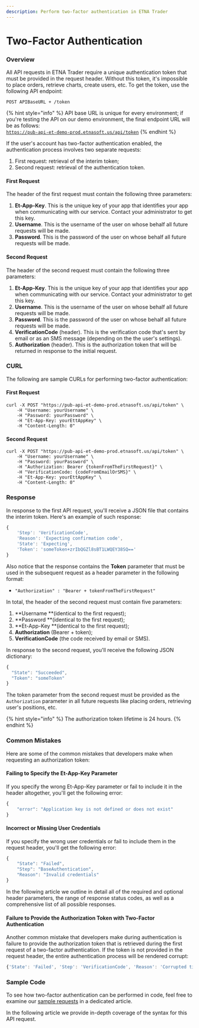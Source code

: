 ```yaml
---
description: Perform two-factor authentication in ETNA Trader
---
```


# Two-Factor Authentication

### Overview

All API requests in ETNA Trader require a unique authentication token that must be provided in the request header. Without this token, it's impossible to place orders, retrieve charts, create users, etc. To get the token, use the following API endpoint:

```
POST APIBaseURL + /token
```

{% hint style="info" %}
API base URL is unique for every environment; if you're testing the API on our demo environment, the final endpoint URL will be as follows:\
[`https://pub-api-et-demo-prod.etnasoft.us/api/token`](https://pub-api-et-demo-prod.etnasoft.us/api/token)&#x20;
{% endhint %}

If the user's account has two-factor authentication enabled, the authentication process involves two separate requests:

1. First request: retrieval of the interim token;
2. Second request: retrieval of the authentication token.

#### First Request

The header of the first request must contain the following three parameters:

1. **Et-App-Key**. This is the unique key of your app that identifies your app when communicating with our service. Contact your administrator to get this key.
2. **Username**. This is the username of the user on whose behalf all future requests will be made.
3. **Password**. This is the password of the user on whose behalf all future requests will be made.

#### Second Request

The header of the second request must contain the following three parameters:

1. **Et-App-Key**. This is the unique key of your app that identifies your app when communicating with our service. Contact your administrator to get this key.
2. **Username**. This is the username of the user on whose behalf all future requests will be made.
3. **Password**. This is the password of the user on whose behalf all future requests will be made.
4. **VerificationCode** (header). This is the verification code that's sent by email or as an SMS message (depending on the the user's settings).
5. **Authorization** (header). This is the authorization token that will be returned in response to the initial request.

### CURL

The following are sample CURLs for performing two-factor authentication:

#### First Request

```
curl -X POST "https://pub-api-et-demo-prod.etnasoft.us/api/token" \
	-H "Username: yourUsername" \
	-H "Password: yourPassword" \
	-H "Et-App-Key: yourEttAppKey" \
	-H "Content-Length: 0" 
```

#### Second Request

```
curl -X POST "https://pub-api-et-demo-prod.etnasoft.us/api/token" \
	-H "Username: yourUsername" \
	-H "Password: yourPassword" \
	-H "Authorization: Bearer {tokenFromTheFirstRequest}" \
	-H "VerificationCode: {codeFromEmailOrSMS}" \
	-H "Et-App-Key: yourEttAppKey" \
	-H "Content-Length: 0"
```

### Response

In response to the first API request, you'll receive a JSON file that contains the interim token. Here's an example of such response:

```javascript
{
    'Step': 'VerificationCode', 
    'Reason': 'Expecting confirmation code', 
    'State': 'Expecting', 
    'Token': 'someToken+zrIbQGZl8sBT1LWQEY38SQ=='
}
```

Also notice that the response contains the **Token** parameter that must be used in the subsequent request as a header parameter in the following format:

* `"Authorization" : "Bearer + tokenFromTheFirstRequest"`

In total, the header of the second request must contain five parameters:

1. **Username **(identical to the first request);
2. **Password **(identical to the first request);
3. **Et-App-Key **(identical to the first request);
4. **Authorization** (Bearer + token);
5. **VerificationCode** (the code received by email or SMS).

In response to the second request, you'll receive the following JSON dictionary:

```javascript
{
  "State": "Succeeded",
  "Token": "someToken"
}
```

The token parameter from the second request must be provided as the `Authorization` parameter in all future requests like placing orders, retrieving user's positions, etc.

{% hint style="info" %}
The authorization token lifetime is 24 hours.
{% endhint %}

### Common Mistakes

Here are some of the common mistakes that developers make when requesting an authorization token:

#### Failing to Specify the Et-App-Key Parameter

If you specify the wrong Et-App-Key parameter or fail to include it in the header altogether, you'll get the following error:

```javascript
{
    "error": "Application key is not defined or does not exist"
}
```

#### Incorrect or Missing User Credentials

If you specify the wrong user credentials or fail to include them in the request header, you'll get the following error:

```javascript
{
    "State": "Failed",
    "Step": "BaseAuthentication",
    "Reason": "Invalid credentials"
}
```

In the following article we outline in detail all of the required and optional header parameters, the range of response status codes, as well as a comprehensive list of all possible responses.

#### Failure to Provide the Authorization Token with Two-Factor Authentication

Another common mistake that developers make during authentication is failure to provide the authorization token that is retrieved during the first request of a two-factor authentication. If the token is not provided in the request header, the entire authentication process will be rendered corrupt:

```javascript
{'State': 'Failed', 'Step': 'VerificationCode', 'Reason': 'Corrupted ticket'}
```

### Sample Code

To see how two-factor authentication can be performed in code, feel free to examine our [sample requests](../../code-samples/two-factor-autentication.md) in a dedicated article.

In the following article we provide in-depth coverage of the syntax for this API request.
